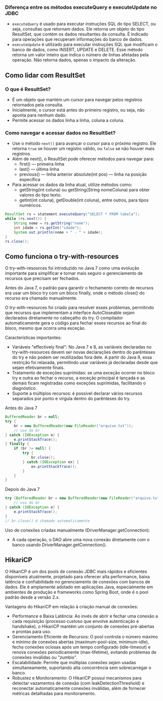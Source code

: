 

### Diferença entre os métodos executeQuery e executeUpdate no JDBC
- `executeQuery` é usado para executar instruções SQL do tipo SELECT, ou seja, consultas que retornam dados. Ele retorna um objeto do tipo ResultSet, que contém os dados resultantes da consulta. É indicado para operações que recuperam informações do banco de dados.
- `executeUpdate` é utilizado para executar instruções SQL que modificam o banco de dados, como INSERT, UPDATE e DELETE. Esse método retorna um valor inteiro que indica o número de linhas afetadas pela operação. Não retorna dados, apenas o impacto da alteração.

## Como lidar com ResultSet

### O que é ResultSet?
- É um objeto que mantém um cursor para navegar pelos registros retornados pela consulta. 
- Inicialmente, o cursor está antes do primeiro registro, ou seja, não aponta para nenhum dado. 
- Permite acessar os dados linha a linha, coluna a coluna.

### Como navegar e acessar dados no ResultSet?
- Use o método `next()` para avançar o cursor para o próximo registro. Ele retorna `true` se houver um registro válido, ou `false` se não houver mais registros.
- Além de next(), o ResultSet pode oferecer métodos para navegar para:
  - first() — primeira linha 
  - last() — última linha 
  - previous() — linha anterior absolute(int pos) — linha na posição específica
- Para acessar os dados da linha atual, utilize métodos como:
  - getString(int coluna) ou getString(String nomeColuna) para obter valores do tipo texto. 
  - getInt(int coluna), getDouble(int coluna), entre outros, para tipos numéricos.


```java
ResultSet rs = statement.executeQuery("SELECT * FROM tabela");
while (rs.next()) {
    String nome = rs.getString("nome");
    int idade = rs.getInt("idade");
    System.out.println(nome + " - " + idade);
}
rs.close();
```

## Como funciona o try-with-resources 
O try-with-resources foi introduzido no Java 7 como uma evolução importante para simplificar e tornar mais seguro o gerenciamento de recursos que precisam ser fechados.

Antes do Java 7, o padrão para garantir o fechamento correto de recursos era usar um bloco try com um bloco finally, onde o método close() do recurso era chamado manualmente.

O try-with-resources foi criado para resolver esses problemas, permitindo que recursos que implementam a interface AutoCloseable sejam declarados diretamente no cabeçalho do try. O compilador automaticamente gera o código para fechar esses recursos ao final do bloco, mesmo que ocorra uma exceção.

Características importantes:
- Variáveis "effectively final": No Java 7 e 8, as variáveis declaradas no try-with-resources devem ser novas declarações dentro do parênteses do try e não podem ser reutilizadas fora dele. A partir do Java 9, essa restrição foi relaxada, permitindo usar variáveis já declaradas desde que sejam efetivamente finais.
- Tratamento de exceções suprimidas: se uma exceção ocorrer no bloco try e outra ao fechar o recurso, a exceção principal é lançada e as demais ficam registradas como exceções suprimidas, facilitando o diagnóstico.
- Suporte a múltiplos recursos: é possível declarar vários recursos separados por ponto e vírgula dentro do parênteses do try.

Antes do Java 7
```java
BufferedReader br = null;
try {
    br = new BufferedReader(new FileReader("arquivo.txt"));
    // uso do br
} catch (IOException e) {
    e.printStackTrace();
} finally {
    if (br != null) {
        try {
            br.close();
        } catch (IOException ex) {
            ex.printStackTrace();
        }
    }
}
```
Depois do Java 7
```java
try (BufferedReader br = new BufferedReader(new FileReader("arquivo.txt"))) {
    // uso do br
} catch (IOException e) {
    e.printStackTrace();
}
// br.close() é chamado automaticamente
```

Uso de conexões criadas manualmente (DriverManager.getConnection):
- A cada operação, o DAO abre uma nova conexão diretamente com o banco usando DriverManager.getConnection().

## HikariCP
O HikariCP é um dos pools de conexão JDBC mais rápidos e eficientes disponíveis atualmente, projetado para oferecer alta performance, baixa latência e confiabilidade no gerenciamento de conexões com bancos de dados. Ele é amplamente adotado em aplicações Java, especialmente em ambientes de produção e frameworks como Spring Boot, onde é o pool padrão desde a versão 2.x.

Vantagens do HikariCP em relação à criação manual de conexões:
- Performance e Baixa Latência: Ao invés de abrir e fechar uma conexão a cada requisição (processo custoso que envolve autenticação e handshake), o HikariCP mantém um conjunto de conexões pré-abertas e prontas para uso.
- Gerenciamento Eficiente de Recursos: O pool controla o número máximo e mínimo de conexões abertas (maximum-pool-size, minimum-idle), fecha conexões ociosas após um tempo configurado (idle-timeout) e renova conexões periodicamente (max-lifetime), evitando problemas de conexões inválidas ou "zumbis".
- Escalabilidade: Permite que múltiplas conexões sejam usadas simultaneamente, suportando alta concorrência sem sobrecarregar o banco.
- Robustez e Monitoramento: O HikariCP possui mecanismos para detectar vazamentos de conexão (com leakDetectionThreshold) e reconectar automaticamente conexões inválidas, além de fornecer métricas detalhadas para monitoramento.
